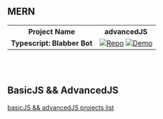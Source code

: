 ## MERN

<table style="width:100%">
  <tr>
    <th style="text-align: center;">Project Name</th>
    <th style="text-align: center;">advancedJS</th>
  </tr>
  <tr>
    <td style="text-align: center;"><strong>Typescript: Blabber Bot</strong></td>
    <td style="text-align: center;">
      <a href="https://github.com/Shcoobz/advancedJS_mern_blabber-bot/"><img src="https://img.shields.io/badge/Repo-007bff?style=for-the-badge&logo=github" alt="Repo"></a>
      <a href="https://advancedjs-mern-blabber-bot.onrender.com/"><img src="https://img.shields.io/badge/Demo-28a745?style=for-the-badge&logo=chrome" alt="Demo"></a>
    </td>
  </tr>
</table>

<br>

<br>

## BasicJS && AdvancedJS

<!--
/* A list of various basic JavaScript projects, which I subsequently rewrote using React to enhance functionality and performance. These projects include practical applications like calculators, form validation, and custom countdown timers, showcasing my ability to implement fundamental JavaScript concepts and then scale them with React. */
-->

[basicJS && advancedJS projects list](https://github.com/Shcoobz/list_basic-and-advanced-js-projects)
